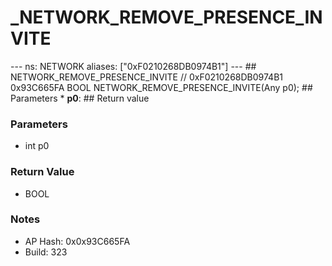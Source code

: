 # _NETWORK_REMOVE_PRESENCE_INVITE

--- ns: NETWORK aliases: ["0xF0210268DB0974B1"] --- ## NETWORK_REMOVE_PRESENCE_INVITE  // 0xF0210268DB0974B1 0x93C665FA BOOL NETWORK_REMOVE_PRESENCE_INVITE(Any p0);   ## Parameters * **p0**:  ## Return value

### Parameters
* int p0

### Return Value
* BOOL

### Notes
* AP Hash: 0x0x93C665FA
* Build: 323

